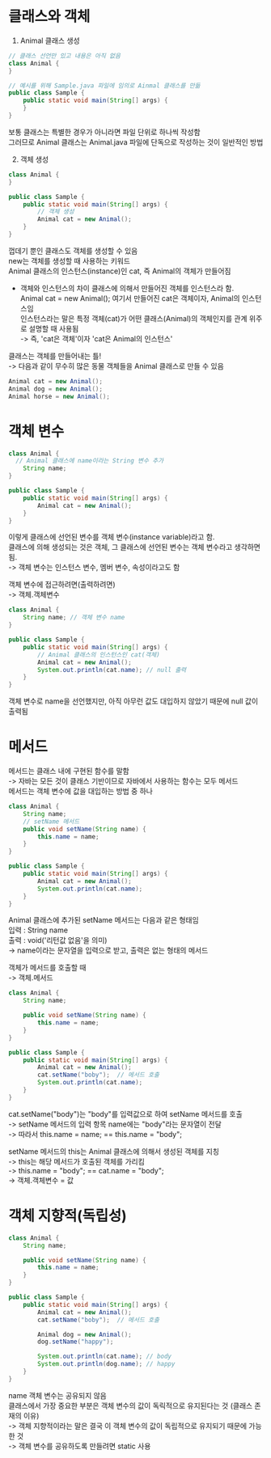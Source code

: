 # 클래스와 객체
1. Animal 클래스 생성   
```Java
// 클래스 선언만 있고 내용은 아직 없음
class Animal {
}

// 예시를 위해 Sample.java 파일에 임의로 Ainmal 클래스를 만듦
public class Sample {
    public static void main(String[] args) {
    }
}
```
보통 클래스는 특별한 경우가 아니라면 파일 단위로 하나씩 작성함   
그러므로 Animal 클래스는 Animal.java 파일에 단독으로 작성하는 것이 일반적인 방법   

2. 객체 생성
```Java
class Animal {
}

public class Sample {
    public static void main(String[] args) {
        // 객체 생성
        Animal cat = new Animal();
    }
}
```
껍데기 뿐인 클래스도 객체를 생성할 수 있음   
new는 객체를 생성할 때 사용하는 키워드   
Animal 클래스의 인스턴스(instance)인 cat, 즉 Animal의 객체가 만들어짐   
   
+ 객체와 인스턴스의 차이
클래스에 의해서 만들어진 객체를 인스턴스라 함.   
Animal cat = new Animal(); 여기서 만들어진 cat은 객체이자, Animal의 인스턴스임   
인스턴스라는 말은 특정 객체(cat)가 어떤 클래스(Animal)의 객체인지를 관계 위주로 설명할 때 사용됨   
-> 즉, 'cat은 객체'이자 'cat은 Animal의 인스턴스'   
   
클래스는 객체를 만들어내는 틀!   
-> 다음과 같이 무수히 많은 동물 객체들을 Animal 클래스로 만들 수 있음   
```Java
Animal cat = new Animal();
Animal dog = new Animal();
Animal horse = new Animal();
```

# 객체 변수 
```Java
class Animal {
  // Animal 클래스에 name이라는 String 변수 추가
    String name;
}

public class Sample {
    public static void main(String[] args) {
        Animal cat = new Animal();
    }
}
```
이렇게 클래스에 선언된 변수를 객체 변수(instance variable)라고 함.   
클래스에 의해 생성되는 것은 객체, 그 클래스에 선언된 변수는 객체 변수라고 생각하면 됨.   
-> 객체 변수는 인스턴스 변수, 멤버 변수, 속성이라고도 함   
   
객체 변수에 접근하려면(출력하려면)   
-> 객체.객체변수   

```Java
class Animal {
    String name; // 객체 변수 name
}

public class Sample {
    public static void main(String[] args) {
        // Animal 클래스의 인스턴스인 cat(객체)
        Animal cat = new Animal();
        System.out.println(cat.name); // null 출력
    }
}
```
객체 변수로 name을 선언했지만, 아직 아무런 값도 대입하지 않았기 때문에 null 값이 출력됨   

# 메서드
메서드는 클래스 내에 구현된 함수를 말함   
-> 자바는 모든 것이 클래스 기반이므로 자바에서 사용하는 함수는 모두 메서드   
메서드는 객체 변수에 값을 대입하는 방법 중 하나   

```Java
class Animal {
    String name;
    // setName 메서드
    public void setName(String name) {
        this.name = name;
    }
}

public class Sample {
    public static void main(String[] args) {
        Animal cat = new Animal();
        System.out.println(cat.name);
    }
}
```
Animal 클래스에 추가된 setName 메서드는 다음과 같은 형태임   
입력 : String name   
출력 : void('리턴값 없음'을 의미)   
-> name이라는 문자열을 입력으로 받고, 출력은 없는 형태의 메서드   
   
객체가 메서드를 호출할 때   
-> 객체.메서드   

```Java
class Animal {
    String name;

    public void setName(String name) {
        this.name = name;
    }
}

public class Sample {
    public static void main(String[] args) {
        Animal cat = new Animal();
        cat.setName("boby");  // 메서드 호출
        System.out.println(cat.name);
    }
}
```
cat.setName("body")는 "body"를 입력값으로 하여 setName 메서드를 호출   
-> setName 메서드의 입력 항목 name에는 "body"라는 문자열이 전달   
-> 따라서 this.name = name; == this.name = "body";   
    
setName 메서드의 this는 Animal 클래스에 의해서 생성된 객체를 지칭   
-> this는 해당 메서드가 호출된 객체를 가리킴   
-> this.name = "body"; == cat.name = "body";   
-> 객체.객체변수 = 값   

# 객체 지향적(독립성)
```Java
class Animal {
    String name;

    public void setName(String name) {
        this.name = name;
    }
}

public class Sample {
    public static void main(String[] args) {
        Animal cat = new Animal();
        cat.setName("boby");  // 메서드 호출

        Animal dog = new Animal();
        dog.setName("happy");

        System.out.println(cat.name); // body
        System.out.println(dog.name); // happy
    }
}
```
name 객체 변수는 공유되지 않음   
클래스에서 가장 중요한 부분은 객체 변수의 값이 독릭적으로 유지된다는 것 (클래스 존재의 이유)   
-> 객체 지향적이라는 말은 결국 이 객체 변수의 값이 독립적으로 유지되기 때문에 가능한 것   
-> 객체 변수를 공유하도록 만들려면 static 사용